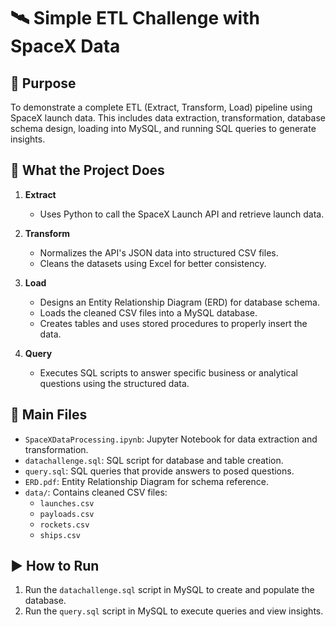 # 🛰️ Simple ETL Challenge with SpaceX Data

## 📌 Purpose
To demonstrate a complete ETL (Extract, Transform, Load) pipeline using SpaceX launch data. This includes data extraction, transformation, database schema design, loading into MySQL, and running SQL queries to generate insights.


## 🔧 What the Project Does

1. **Extract**  
   - Uses Python to call the SpaceX Launch API and retrieve launch data.

2. **Transform**  
   - Normalizes the API's JSON data into structured CSV files.
   - Cleans the datasets using Excel for better consistency.

3. **Load**  
   - Designs an Entity Relationship Diagram (ERD) for database schema.
   - Loads the cleaned CSV files into a MySQL database.
   - Creates tables and uses stored procedures to properly insert the data.

4. **Query**  
   - Executes SQL scripts to answer specific business or analytical questions using the structured data.


## 📂 Main Files

- `SpaceXDataProcessing.ipynb`: Jupyter Notebook for data extraction and transformation.
- `datachallenge.sql`: SQL script for database and table creation.
- `query.sql`: SQL queries that provide answers to posed questions.
- `ERD.pdf`: Entity Relationship Diagram for schema reference.
- `data/`: Contains cleaned CSV files:
  - `launches.csv`
  - `payloads.csv`
  - `rockets.csv`
  - `ships.csv`


## ▶️ How to Run

1. Run the `datachallenge.sql` script in MySQL to create and populate the database.
2. Run the `query.sql` script in MySQL to execute queries and view insights.


